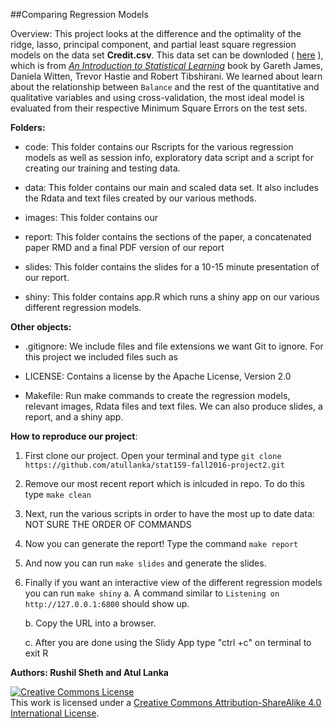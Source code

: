 ##Comparing Regression Models

Overview: This project looks at the difference and the optimality of the ridge, lasso, principal component, and partial least square regression models on the data set **Credit.csv**. This data set can be downloded ( [here](http://www-bcf.usc.edu/~gareth/ISL/Credit.csv) ), which is from [*An Introduction to Statistical Learning*](http://www-bcf.usc.edu/~gareth/ISL/data.html) book by Gareth James, Daniela Witten, Trevor Hastie and Robert Tibshirani. We learned about learn about the relationship between `Balance` and the rest of the quantitative and qualitative variables and using cross-validation, the most ideal model is evaluated from their respective Minimum Square Errors on the test sets.


**Folders:**

* code: This folder contains our Rscripts for the various regression models as well as session info, exploratory data script and a script for creating our training and testing data.

* data: This folder contains our main and scaled data set. It also includes the Rdata and text files created by our various methods.

* images: This folder contains our 

* report: This folder contains the sections of the paper, a concatenated paper RMD and a final PDF version of our report 

* slides: This folder contains the slides for a 10-15 minute presentation of our report.

* shiny: This folder contains app.R which runs a shiny app on our various different regression models.

**Other objects:**

* .gitignore: We include files and file extensions we want Git to ignore. For this project we included files such as 

* LICENSE: Contains a license by the Apache License, Version 2.0

* Makefile: Run make commands to create the regression models, relevant images, Rdata files and text files. We can also produce slides, a report, and a shiny app.


**How to reproduce our project**:

1. First clone our project. Open your terminal and type `git clone https://github.com/atullanka/stat159-fall2016-project2.git`

2. Remove our most recent report which is inlcuded in repo. To do this type `make clean`

3. Next, run the various scripts in order to have the most up to date data: NOT SURE THE ORDER OF COMMANDS

4. Now you can generate the report! Type the command `make report`

5. And now you can run `make slides` and generate the slides.

6. Finally if you want an interactive view of the different regression models you can run `make shiny`
	a. A command similar to `Listening on http://127.0.0.1:6800` should show up.

	b. Copy the URL into a browser.

	c. After you are done using the Slidy App type "ctrl +c" on terminal to exit R


**Authors: Rushil Sheth and Atul Lanka**

<a rel="license" href="http://creativecommons.org/licenses/by-sa/4.0/"><img alt="Creative Commons License" style="border-width:0" src="https://i.creativecommons.org/l/by-sa/4.0/88x31.png" /></a><br />This work is licensed under a <a rel="license" href="http://creativecommons.org/licenses/by-sa/4.0/">Creative Commons Attribution-ShareAlike 4.0 International License</a>.

